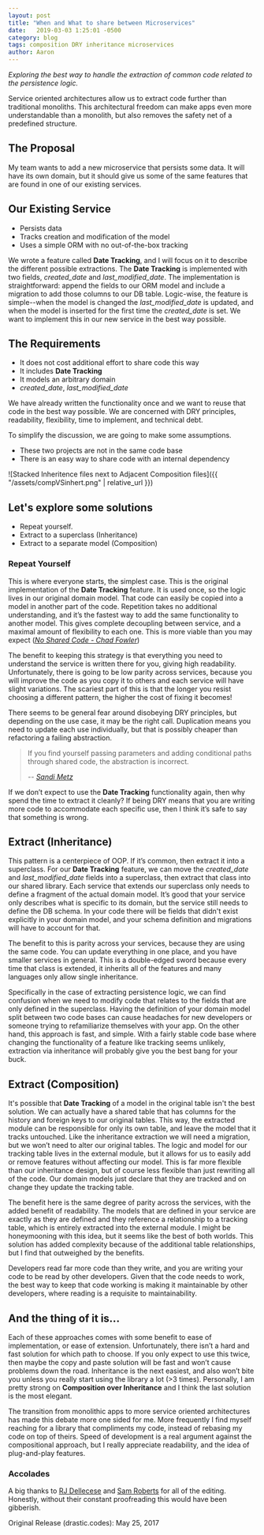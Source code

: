 ```yaml
---
layout: post
title: "When and What to share between Microservices"
date:   2019-03-03 1:25:01 -0500
category: blog
tags: composition DRY inheritance microservices
author: Aaron
---
```


_Exploring the best way to handle the extraction of common code related to the persistence logic._

Service oriented architectures allow us to extract code further than traditional monoliths. This architectural freedom can make apps even more understandable than a monolith, but also removes the safety net of a predefined structure.



## The Proposal
My team wants to add a new microservice that persists some data. It will have its own domain, but it should give us some of the same features that are found in one of our existing services.



## Our Existing Service
* Persists data
* Tracks creation and modification of the model
* Uses a simple ORM with no out-of-the-box tracking


We wrote a feature called **Date Tracking**, and I will focus on it to describe the different possible extractions.  The **Date Tracking** is implemented with two fields, _created_date_ and _last_modified_date_. The implementation is straightforward: append the fields to our ORM model and include a migration to add those columns to our DB table. Logic-wise, the feature is simple--when the model is changed the _last_modified_date_ is updated, and when the model is inserted for the first time the _created_date_ is set. We want to implement this in our new service in the best way possible.



## The Requirements
* It does not cost additional effort to share code this way
* It includes **Date Tracking**
* It models an arbitrary domain
 * _created_date_, _last_modified_date_

We have already written the functionality once and we want to reuse that code in the best way possible. We are concerned with DRY principles, readability, flexibility, time to implement, and technical debt.


To simplify the discussion, we are going to make some assumptions.

* These two projects are not in the same code base
* There is an easy way to share code with an internal dependency

![Stacked Inheritence files next to Adjacent Composition files]({{ "/assets/compVSinhert.png" | relative_url }})

## Let's explore some solutions
* Repeat yourself.
* Extract to a superclass (Inheritance)
* Extract to a separate model (Composition)



### Repeat Yourself
This is where everyone starts, the simplest case. This is the original implementation of the **Date Tracking** feature. It is used once, so the logic lives in our original domain model. That code can easily be copied into a model in another part of the code. Repetition takes no additional understanding, and it’s the  fastest way to add the same functionality to another model. This gives complete decoupling between service, and a maximal amount of flexibility to each one. This is more viable than you may expect (<cite>[No Shared Code - Chad Fowler](https://youtu.be/-UKEPd2ipEk?t=1333)</cite>)


The benefit to keeping this strategy is that everything you need to understand the service is written there for you, giving high readability. Unfortunately, there is going to be low parity across services, because you will improve the code as you copy it to others and each service will have slight variations. The scariest part of this is that the longer you resist choosing a different pattern, the higher the cost of fixing it becomes!


There seems to be general fear around disobeying DRY principles, but depending on the use case, it may be the right call. Duplication means you need to update each use individually, but that is possibly cheaper than refactoring a failing abstraction.


> If you find yourself passing parameters and adding conditional paths through shared code, the abstraction is incorrect.
>
> -- <cite>[Sandi Metz](https://www.sandimetz.com/blog/2016/1/20/the-wrong-abstraction)</cite>


If we don’t expect to use the **Date Tracking** functionality again, then why spend the time to extract it cleanly? If being DRY means that you are writing more code to accommodate each specific use, then I think it’s safe to say that something is wrong.


## Extract (Inheritance)
This pattern is a centerpiece of OOP. If it’s common, then extract it into a superclass. For our **Date Tracking** feature, we can move the _created_date_ and _last_modified_date_ fields into a superclass, then extract that class into our shared library. Each service that extends our superclass only needs to define a fragment of the actual domain model. It’s good that your service only describes what is specific to its domain, but the service still needs to define the DB schema. In your code there will be fields that didn't exist explicitly in your domain model, and your schema definition and migrations will have to account for that.



The benefit to this is parity across your services, because they are using the same code. You can update everything in one place, and you have smaller services in general. This is a double-edged sword because every time that class is extended, it inherits all of the features and many languages only allow single inheritance.


Specifically in the case of extracting persistence logic, we can find confusion when we need to modify code that relates to the fields that are only defined in the superclass. Having the definition of your domain model split between two code bases can cause headaches for new developers or someone trying to refamiliarize themselves with your app. On the other hand, this approach is fast, and simple. With a fairly stable code base where changing the functionality of a feature like tracking seems unlikely, extraction via inheritance will probably give you the best bang for your buck.



## Extract (Composition)
It's possible that **Date Tracking** of a model in the original table isn't the best solution. We can actually have a shared table that has columns for the history and foreign keys to our original tables. This way, the extracted module can be responsible for only its own table, and leave the model that it tracks untouched. Like the inheritance extraction we will need a migration, but we won’t need to alter our original tables. The logic and model for our tracking table lives in the external module, but it allows for us to easily add or remove features without affecting our model. This is far more flexible than our inheritance design, but of course less flexible than just rewriting all of the code. Our domain models just declare that they are tracked and on change they update the tracking table.



The benefit here is the same degree of parity across the services, with the added benefit of readability. The models that are defined in your service are exactly as they are defined and they reference a relationship to a tracking table, which is entirely extracted into the external module. I might be honeymooning with this idea, but it seems like the best of both worlds. This solution has added complexity because of the additional table relationships, but I find that outweighed by the benefits.


Developers read far more code than they write, and you are writing your code to be read by other developers. Given that the code needs to work, the best way to keep that code working is making it maintainable by other developers, where reading is a requisite to maintainability.



## And the thing of it is...
Each of these approaches comes with some benefit to ease of implementation, or ease of extension. Unfortunately, there isn’t a hard and fast solution for which path to choose. If you only expect to use this twice, then maybe the copy and paste solution will be fast and won’t cause problems down the road. Inheritance is the next easiest, and also won’t bite you unless you really start using the library a lot (>3 times). Personally, I am pretty strong on **Composition over Inheritance** and I think the last solution is the most elegant.



The transition from monolithic apps to more service oriented architectures has made this debate more one sided for me. More frequently I find myself reaching for a library that compliments my code, instead of rebasing my code on top of theirs. Speed of development is a real argument against the compositional approach, but I really appreciate readability, and the idea of plug-and-play features.



### Accolades
A big thanks to [RJ Dellecese](https://github.com/rjdellecese) and [Sam Roberts](https://github.com/samgqroberts) for all of the editing. Honestly, without their constant proofreading this would have been gibberish.

<div class="publish-tag">Original Release (drastic.codes): May 25, 2017</div>
